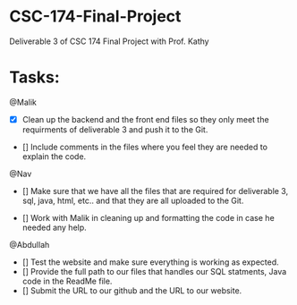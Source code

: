# CSC-174-Final-Project
Deliverable 3 of CSC 174 Final Project with Prof. Kathy

# Tasks:
@Malik
- [x] Clean up the backend and the front end files so they only meet the requirments of deliverable 3 and push it to the Git. 
- [] Include comments in the files where you feel they are needed to explain the code.

@Nav
- [] Make sure that we have all the files that are required for deliverable 3, sql, java, html, etc.. and that they are all uploaded to the Git.

- [] Work with Malik in cleaning up and formatting the code in case he needed any help.

@Abdullah
- [] Test the website and make sure everything is working as expected. 
- [] Provide the full path to our files that handles our SQL statments, Java code in the ReadMe file. 
- [] Submit the URL to our github and the URL to our website. 
    
